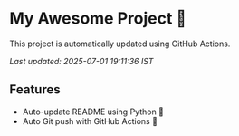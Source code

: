 # My Awesome Project 🚀

This project is automatically updated using GitHub Actions.

_Last updated: 2025-07-01 19:11:36 IST_

## Features
- Auto-update README using Python 🐍
- Auto Git push with GitHub Actions 🤖
